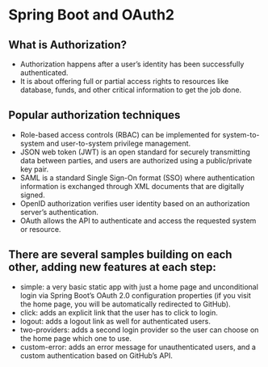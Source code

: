 # Spring Boot and OAuth2

## What is Authorization?
- Authorization happens after a user’s identity has been successfully authenticated. 
- It is about offering full or partial access rights to resources like database, funds, and other critical information to get the job done.

## Popular authorization techniques 
- Role-based access controls (RBAC) can be implemented for system-to-system and user-to-system privilege management.
- JSON web token (JWT) is an open standard for securely transmitting data between parties, and users are authorized using a public/private key pair.
- SAML is a standard Single Sign-On format (SSO) where authentication information is exchanged through XML documents that are digitally signed.
- OpenID authorization verifies user identity based on an authorization server’s authentication.
- OAuth allows the API to authenticate and access the requested system or resource.

## There are several samples building on each other, adding new features at each step:
- simple: a very basic static app with just a home page and unconditional login via Spring Boot’s OAuth 2.0 configuration properties (if you visit the home page, you will be automatically redirected to GitHub).
- click: adds an explicit link that the user has to click to login.
- logout: adds a logout link as well for authenticated users.
- two-providers: adds a second login provider so the user can choose on the home page which one to use.
- custom-error: adds an error message for unauthenticated users, and a custom authentication based on GitHub’s API.

